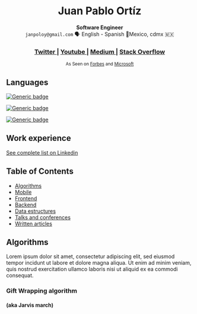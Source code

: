 <h1 align="center">Juan Pablo Ortíz</h1>

<div align="center">
  <strong>Software Engineer</strong>
</div>
<div align="center">
  <code>janpoloy@gmail.com</code>  🗣️ English - Spanish 📍Mexico, cdmx 🇲🇽
</div>

<div align="center">
  <h3>
    <a href="https://twitter.com/janpoloy">
      Twitter
    </a>
    <span> | </span>
    <a href="#">
      Youtube
    </a>
    <span> | </span>
    <a href="https://medium.com/@janpoloy">
      Medium
    </a>
    <span> | </span>
    <a href="https://stackoverflow.com/users/4991706/juan-p-ortiz">
      Stack Overflow
    </a>
  </h3>
</div>

<div align="center">
  <sub>As Seen on
  <a href="https://twitter.com/yoshuawuyts">Forbes</a> and
  <a href="https://github.com/choojs/choo/graphs/contributors">
    Microsoft
  </a>
</div>

## Languages
[![Generic badge](https://img.shields.io/badge/C++-advanced-green.svg)](https://shields.io/)

[![Generic badge](https://img.shields.io/badge/Javascript-advanced-green.svg)](https://shields.io/)

[![Generic badge](https://img.shields.io/badge/Python-learning-yellow.svg)](https://shields.io/)

## Work experience
[See complete list on Linkedin](https://www.linkedin.com/in/juan-pablo-ortiz/)

## Table of Contents
- [Algorithms](#algorithms)
- [Mobile](#mobile)
- [Frontend](#frontend)
- [Backend](#backend)
- [Data estructures](#dataStructures)
- [Talks and conferences](#talks)
- [Written articles](#written)

## Algorithms
Lorem ipsum dolor sit amet, consectetur adipiscing elit, sed eiusmod tempor incidunt ut labore et dolore magna aliqua. Ut enim ad minim veniam, quis nostrud exercitation ullamco laboris nisi ut aliquid ex ea commodi consequat.
### Gift Wrapping algorithm
#### (aka Jarvis march)
